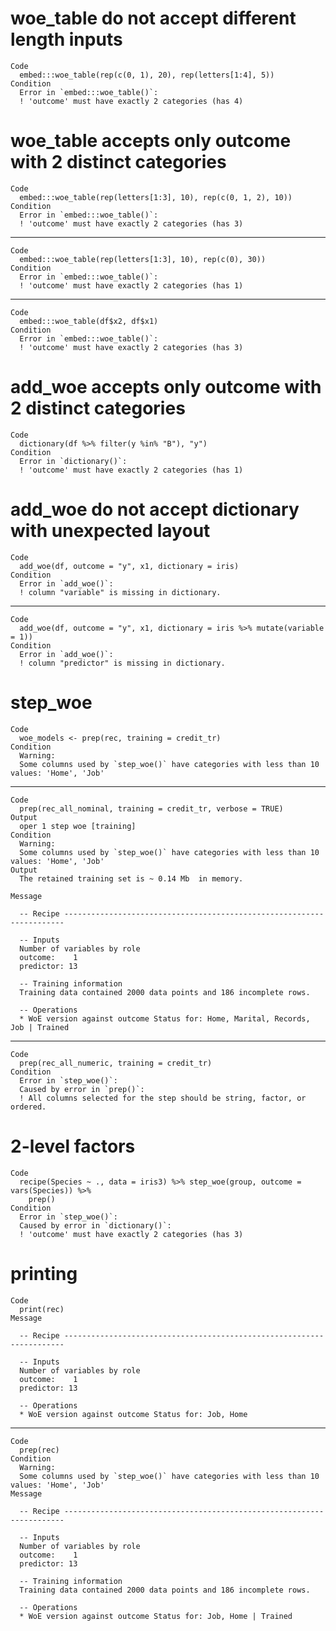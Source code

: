 # woe_table do not accept different length inputs

    Code
      embed:::woe_table(rep(c(0, 1), 20), rep(letters[1:4], 5))
    Condition
      Error in `embed:::woe_table()`:
      ! 'outcome' must have exactly 2 categories (has 4)

# woe_table accepts only outcome with 2 distinct categories

    Code
      embed:::woe_table(rep(letters[1:3], 10), rep(c(0, 1, 2), 10))
    Condition
      Error in `embed:::woe_table()`:
      ! 'outcome' must have exactly 2 categories (has 3)

---

    Code
      embed:::woe_table(rep(letters[1:3], 10), rep(c(0), 30))
    Condition
      Error in `embed:::woe_table()`:
      ! 'outcome' must have exactly 2 categories (has 1)

---

    Code
      embed:::woe_table(df$x2, df$x1)
    Condition
      Error in `embed:::woe_table()`:
      ! 'outcome' must have exactly 2 categories (has 3)

# add_woe accepts only outcome with 2 distinct categories

    Code
      dictionary(df %>% filter(y %in% "B"), "y")
    Condition
      Error in `dictionary()`:
      ! 'outcome' must have exactly 2 categories (has 1)

# add_woe do not accept dictionary with unexpected layout

    Code
      add_woe(df, outcome = "y", x1, dictionary = iris)
    Condition
      Error in `add_woe()`:
      ! column "variable" is missing in dictionary.

---

    Code
      add_woe(df, outcome = "y", x1, dictionary = iris %>% mutate(variable = 1))
    Condition
      Error in `add_woe()`:
      ! column "predictor" is missing in dictionary.

# step_woe

    Code
      woe_models <- prep(rec, training = credit_tr)
    Condition
      Warning:
      Some columns used by `step_woe()` have categories with less than 10 values: 'Home', 'Job'

---

    Code
      prep(rec_all_nominal, training = credit_tr, verbose = TRUE)
    Output
      oper 1 step woe [training] 
    Condition
      Warning:
      Some columns used by `step_woe()` have categories with less than 10 values: 'Home', 'Job'
    Output
      The retained training set is ~ 0.14 Mb  in memory.
      
    Message
      
      -- Recipe ----------------------------------------------------------------------
      
      -- Inputs 
      Number of variables by role
      outcome:    1
      predictor: 13
      
      -- Training information 
      Training data contained 2000 data points and 186 incomplete rows.
      
      -- Operations 
      * WoE version against outcome Status for: Home, Marital, Records, Job | Trained

---

    Code
      prep(rec_all_numeric, training = credit_tr)
    Condition
      Error in `step_woe()`:
      Caused by error in `prep()`:
      ! All columns selected for the step should be string, factor, or ordered.

# 2-level factors

    Code
      recipe(Species ~ ., data = iris3) %>% step_woe(group, outcome = vars(Species)) %>%
        prep()
    Condition
      Error in `step_woe()`:
      Caused by error in `dictionary()`:
      ! 'outcome' must have exactly 2 categories (has 3)

# printing

    Code
      print(rec)
    Message
      
      -- Recipe ----------------------------------------------------------------------
      
      -- Inputs 
      Number of variables by role
      outcome:    1
      predictor: 13
      
      -- Operations 
      * WoE version against outcome Status for: Job, Home

---

    Code
      prep(rec)
    Condition
      Warning:
      Some columns used by `step_woe()` have categories with less than 10 values: 'Home', 'Job'
    Message
      
      -- Recipe ----------------------------------------------------------------------
      
      -- Inputs 
      Number of variables by role
      outcome:    1
      predictor: 13
      
      -- Training information 
      Training data contained 2000 data points and 186 incomplete rows.
      
      -- Operations 
      * WoE version against outcome Status for: Job, Home | Trained

